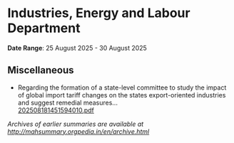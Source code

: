 # Industries, Energy and Labour Department

**Date Range**: 25 August 2025 - 30 August 2025


## Miscellaneous
- Regarding the formation of a state-level committee to study the impact of global import tariff changes on the states export-oriented industries and suggest remedial measures...\
  [202508181451594010.pdf](https://gr.maharashtra.gov.in/Site/Upload/Government%20Resolutions/English/202508181451594010.pdf)


*Archives of earlier summaries are available at http://mahsummary.orgpedia.in/en/archive.html*